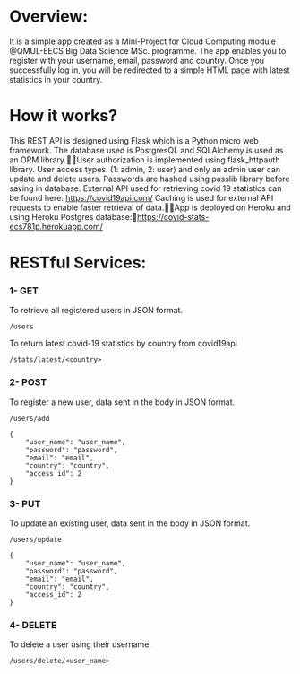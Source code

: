 # Overview:
It is a simple app created as a Mini-Project for Cloud Computing module @QMUL-EECS Big Data Science MSc. programme.
The app enables you to register with your username, email, password and country. Once you successfully log in, you will be redirected to a simple HTML page with latest statistics in your country.

# How it works?
This REST API is designed using Flask which is a Python micro web framework. The database used is PostgresQL and SQLAlchemy is used as an ORM library.User authorization is implemented using flask_httpauth library. User access types: (1: admin, 2: user) and only an admin user can update and delete users.
Passwords are hashed using passlib library before saving in database. External API used for retrieving covid 19 statistics can be found here: https://covid19api.com/ 
Caching is used for external API requests to enable faster retrieval of data.App is deployed on Heroku and using Heroku Postgres database:https://covid-stats-ecs781p.herokuapp.com/ 

# RESTful Services:
### 1- GET
To retrieve all registered users in JSON format.
```
/users
```
To return latest covid-19 statistics by country from covid19api
```
/stats/latest/<country>
```
### 2- POST
To register a new user, data sent in the body in JSON format.
```
/users/add
```
```
{
    "user_name": "user_name",
    "password": "password",
    "email": "email",
    "country": "country",
    "access_id": 2
}
```
### 3- PUT
To update an existing user, data sent in the body in JSON format.
```
/users/update
```
```
{
    "user_name": "user_name",
    "password": "password",
    "email": "email",
    "country": "country",
    "access_id": 2
}
```
### 4- DELETE
To delete a user using their username.
```
/users/delete/<user_name>
```
